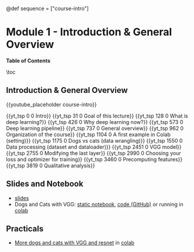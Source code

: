 @def sequence = ["course-intro"]

# Module 1 - Introduction & General Overview

**Table of Contents**

\toc


## Introduction & General Overview

{{youtube_placeholder course-intro}}

{{yt_tsp 0 0 Intro}}
{{yt_tsp 31 0 Goal of this lecture}}
{{yt_tsp 128 0 What is deep learning?}}
{{yt_tsp 426 0 Why deep learning now?}}
{{yt_tsp 573 0 Deep learning pipeline}}
{{yt_tsp 737 0 General overview}}
{{yt_tsp  962 0 Organization of the course}}
{{yt_tsp  1104 0 A first example in Colab (setting)}}
{{yt_tsp  1175 0 Dogs vs cats (data wrangling)}}
{{yt_tsp  1550 0 Data processing (dataset and dataloader)}}
{{yt_tsp  2451 0 VGG model}}
{{yt_tsp 2755 0 Modifying the last layer}}
{{yt_tsp 2990 0 Choosing your loss and optimizer for training}}
{{yt_tsp 3460 0 Precomputing features}}
{{yt_tsp 3819 0 Qualitative analysis}}

## Slides and Notebook

- [slides](https://dataflowr.github.io/slides/module1.html)
- Dogs and Cats with VGG: [static notebook](/notebooks_md/01_intro), [code (GitHub)](https://github.com/dataflowr/notebooks/blob/master/Module1/01_intro.ipynb) or running in [colab](https://colab.research.google.com/github/dataflowr/notebooks/blob/master/Module1/01_intro.ipynb)

## Practicals

- [More dogs and cats with VGG and resnet](https://github.com/dataflowr/notebooks/blob/master/Module1/01_practical_empty.ipynb) in [colab](https://colab.research.google.com/github/dataflowr/notebooks/blob/master/Module1/01_practical_empty.ipynb)

<!-- - Ask your questions on the [forum](https://forum.dataflowr.com/t/lesson-1-machine-learning-pipeline/14)

- [solution](https://forum.dataflowr.com/t/link-to-solution-1-more-dogs-and-cats/54) (forum login required) -->